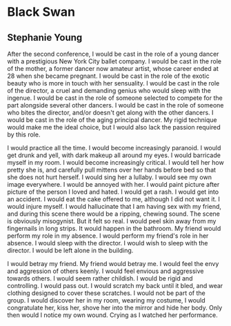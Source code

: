 # Black Swan
## Stephanie Young
After the second conference, I would be cast in the role of a young dancer
with a prestigious New York City ballet company. I would be cast in the role
of the mother, a former dancer now amateur artist, whose career ended at 28
when she became pregnant. I would be cast in the role of the exotic beauty who
is more in touch with her sensuality. I would be cast in the role of the
director, a cruel and demanding genius who would sleep with the ingenue. I
would be cast in the role of someone selected to compete for the part
alongside several other dancers. I would be cast in the role of someone who
bites the director, and/or doesn't get along with the other dancers. I would
be cast in the role of the aging principal dancer. My rigid technique would
make me the ideal choice, but I would also lack the passion required by this
role.

I would practice all the time. I would become increasingly paranoid. I would
get drunk and yell, with dark makeup all around my eyes. I would barricade
myself in my room. I would become increasingly critical. I would tell her how
pretty she is, and carefully pull mittens over her hands before bed so that
she does not hurt herself. I would sing her a lullaby. I would see my own
image everywhere. I would be annoyed with her. I would paint picture after
picture of the person I loved and hated. I would get a rash. I would get into
an accident. I would eat the cake offered to me, although I did not want it. I
would injure myself. I would hallucinate that I am having sex with my friend,
and during this scene there would be a ripping, chewing sound. The scene is
obviously misogynist. But it felt so real. I would peel skin away from my
fingernails in long strips. It would happen in the bathroom. My friend would
perform my role in my absence. I would perform my friend's role in her
absence. I would sleep with the director. I would wish to sleep with the
director. I would be left alone in the building.

I would betray my friend. My friend would betray me. I would feel the envy and
aggression of others keenly. I would feel envious and aggressive towards
others. I would seem rather childish. I would be rigid and controlling. I
would pass out. I would scratch my back until it bled, and wear clothing
designed to cover these scratches. I would not be part of the group. I would
discover her in my room, wearing my costume, I would congratulate her, kiss
her, shove her into the mirror and hide her body. Only then would I notice my
own wound. Crying as I watched her performance.